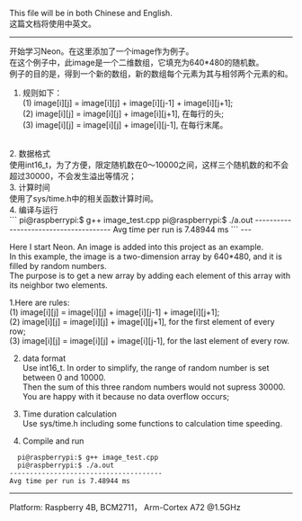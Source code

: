 This file will be in both Chinese and English. <br>
这篇文档将使用中英文。<br>

---

开始学习Neon。在这里添加了一个image作为例子。<br>
在这个例子中，此image是一个二维数组，它填充为640*480的随机数。<br>
例子的目的是，得到一个新的数组，新的数组每个元素为其与相邻两个元素的和。<br>

1. 规则如下：<br>
  (1) image[i][j] = image[i][j] + image[i][j-1] + image[i][j+1];<br>
  (2) image[i][j] = image[i][j] + image[i][j+1], 在每行的头;<br>
  (3) image[i][j] = image[i][j] + image[i][j-1], 在每行末尾。<br>
  <br>
  2. 数据格式<br>
  使用int16_t，为了方便，限定随机数在0～10000之间，这样三个随机数的和不会超过30000，不会发生溢出等情况；<br>
3. 计算时间<br>
  使用了sys/time.h中的相关函数计算时间。<br>
4. 编译与运行<br>
  ```
  pi@raspberrypi:$ g++ image_test.cpp 
  pi@raspberrypi:$ ./a.out 
--------------------------------------
Avg time per run is 7.48944 ms
  ```
---

Here I start Neon. An image is added into this project as an example.<br>
In this example, the image is a two-dimension array by 640*480, and it is filled by random numbers. <br>
The purpose is to get a new array by adding each element of this array with its neighbor two elements.<br>

1.Here are rules:<br>
  (1) image[i][j] = image[i][j] + image[i][j-1] + image[i][j+1];<br>
  (2) image[i][j] = image[i][j] + image[i][j+1], for the first element of every row;<br>
  (3) image[i][j] = image[i][j] + image[i][j-1], for the last element of every row.<br>

2. data format<br>
  Use int16_t. In order to simplify, the range of random number is set between 0 and 10000. <br>
  Then the sum of this three random numbers would not supress 30000. You are happy with it because no data overflow occurs;<br>
  
3. Time duration calculation<br>
  Use sys/time.h including some functions to calculation time speeding.<br>

4. Compile and run
```
  pi@raspberrypi:$ g++ image_test.cpp 
  pi@raspberrypi:$ ./a.out 
--------------------------------------
Avg time per run is 7.48944 ms
  ```

---
Platform: Raspberry 4B, BCM2711， Arm-Cortex A72 @1.5GHz